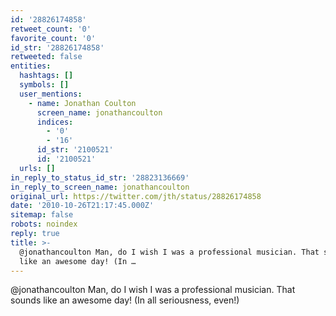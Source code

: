 ```yaml
---
id: '28826174858'
retweet_count: '0'
favorite_count: '0'
id_str: '28826174858'
retweeted: false
entities:
  hashtags: []
  symbols: []
  user_mentions:
    - name: Jonathan Coulton
      screen_name: jonathancoulton
      indices:
        - '0'
        - '16'
      id_str: '2100521'
      id: '2100521'
  urls: []
in_reply_to_status_id_str: '28823136669'
in_reply_to_screen_name: jonathancoulton
original_url: https://twitter.com/jth/status/28826174858
date: '2010-10-26T21:17:45.000Z'
sitemap: false
robots: noindex
reply: true
title: >-
  @jonathancoulton Man, do I wish I was a professional musician. That sounds
  like an awesome day! (In …
---
```


@jonathancoulton Man, do I wish I was a professional musician. That sounds like an awesome day! (In all seriousness, even!)